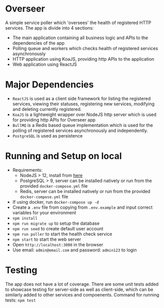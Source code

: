 # Overseer
A simple service poller which 'oversees' the health of registered HTTP services.
The app is divide into 4 sections:
- The main application containing all business logic and APIs to the dependencies of the app
- Polling queue and workers which checks health of registered services asynchronously
- HTTP application using KoaJS, providing http APIs to the application
- Web application using ReactJS


# Major Dependencies

- `ReactJS` is used as a client side framework for listing the registered services, viewing their statuses, registering new services, modifying and deleting currently registered.
- `KoaJS` is a lightweight wrapper over NodeJS http server which is used for providing http APIs for Overseer app
- `BullMQ` is a Redis based queue implementation which is used for the polling of registered services asynchronously and independently.
- `PostgreSQL` is used as persistence


# Running and Setup on local
- Requirements:
    - NodeJS > 12, install from [here](https://nodejs.org/en/download/)
    - PostgreSQL > 9, server can be installed natively or run from the provided `docker-compose.yml` file
    - Redis, server can be installed natively or run from the provided `docker-compose.yml` file
- If using docker, run `docker-compose up -d`
- Create a `.env` file from copying from `.env.example` and input correct variables for your environment
- `npm install`
- `npm run migrate up` to setup the database
- `npm run seed` to create default user account
- `npm run poller` to start the health check service
- `npm start` to start the web server
- Open `http://localhost:3000` in the browser
- Use email: `admin@email.com` and password: `admin123` to login


# Testing
The app does not have a lot of coverage. There are some unit tests added to showcase testing for server-side as well as client-side, which can be similarly added to other services and compoenents.
Command for running tests: `npm test`
